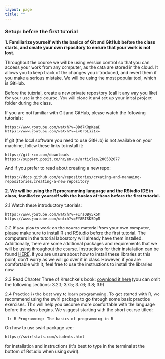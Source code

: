 ```yaml
---
layout: page
title: ""
---
```



### Setup: before the first tutorial


<b> 1. Familiarize yourself with the basics of Git and GitHub before the class starts, and create your own repository to ensure that your work is not lost.</b>

Throughout the course we will be using version control so that you can access your work from any computer, as the data are stored in the cloud. It allows  you to keep track of the changes you introduced, and revert them if you make a serious mistake. We will be using the most popular tool, which is GitHub.

Before the tutorial, create a new private repository (call it any way you like) for your use in the course. You will clone it and set up your initial project folder during the class.

If you are not familiar with Git and GitHub, please watch the following tutorials:

    https://www.youtube.com/watch?v=8Dd7KRpKeaE
    https://www.youtube.com/watch?v=iv8rSLsi1xo


If git (the local software you need to use GitHub) is not available on your machine, follow these links to install it:

    https://git-scm.com/downloads
    https://support.posit.co/hc/en-us/articles/200532077


And if you prefer to read about creating a new repo: 

    https://docs.github.com/en/repositories/creating-and-managing-repositories/creating-a-new-repository


<b> 2. We will be using the R programming language and the RStudio IDE in class, familiarize yourself with the basics of these before the first tutorial. </b>

2.1  Watch these introductory tutorials: 

    https://www.youtube.com/watch?v=FIrsOBy5k58
    https://www.youtube.com/watch?v=FY8BISK5DpM
    
2.2 If you plan to work on the course material from your own computer, please make sure to install R and RStudio before the first tutorial. The computers in the tutorial laboratory will already have them installed. Additionally, there are some additional packages and requirements that we will be using throughout the course. Instructions for their installation can be found <a href="https://rfl-urbaniak.github.io/teaching/shared/setup_installation_instruction.pdf">HERE</a>. If you are unsure about how to install these libraries at this point, don't worry as we will go over it in class. However, if you are comfortable with it, feel free to use the instructions to install the libraries now.

2.3 Read Chapter Three of Kruschke's book: <a href="https://rfl-urbaniak.github.io/teaching/shared/Ch3_Kruschke.pdf">download it here</a> (you can omit the following sections: 3.2.1; 3.7.5; 3.7.6; 3.8; 3.9)

2.4 Practice is the best way to learn programming. To get started with R, we recommend using the swirl package to go through some basic practice exercises. This will help you become more comfortable with the language before the class begins. We suggest starting with the short course titled:

     1: R Programming: The basics of programming in R

On how to use swirl package see:  

    https://swirlstats.com/students.html

for installation and instructions (it's best to type in the terminal at the bottom of Rstudio when using swirl).




